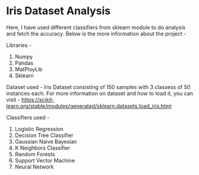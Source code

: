 # Iris Dataset Analysis

Here, I have used different classifiers from sklearn module to do analysis and fetch the accuracy.
Below is the more information about the project -

Libraries - 
  1. Numpy
  2. Pandas
  3. MatPloyLib
  4. Sklearn

Dataset used - 
  Iris Dataset consisting of 150 samples with 3 classess of 50 instances each. For more information on dataset and how to load it, you can visit - https://scikit-learn.org/stable/modules/generated/sklearn.datasets.load_iris.html
  
Classifiers used - 
  1. Logistic Regression
  2. Decision Tree Classifier
  3. Gaussian Naive Bayesian
  4. K Neighbors Classifier
  5. Random Forests
  6. Support Vector Machine
  7. Neural Network
